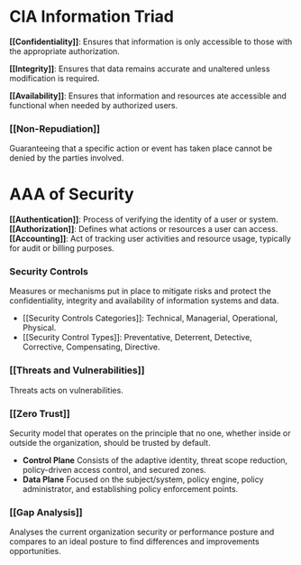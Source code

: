 # CIA Information Triad

**[[Confidentiality]]**: Ensures that information is only accessible to those with the appropriate authorization.

**[[Integrity]]**: Ensures that data remains accurate and unaltered unless modification is required.

**[[Availability]]**: Ensures that information and resources ate accessible and functional when needed by authorized users.

### [[Non-Repudiation]]
Guaranteeing that a specific action or event has taken place cannot be denied by the parties involved.

# AAA of Security
**[[Authentication]]**: Process of verifying the identity of a user or system.
**[[Authorization]]**: Defines what actions or resources a user can access.
**[[Accounting]]**: Act of tracking user activities and resource usage, typically for audit or billing purposes.

### Security Controls 
Measures or mechanisms put in place to mitigate risks and protect the confidentiality, integrity and availability of information systems and data.
- [[Security Controls Categories]]: Technical, Managerial, Operational, Physical.
- [[Security Control Types]]: Preventative, Deterrent, Detective, Corrective, Compensating, Directive.
### [[Threats and Vulnerabilities]]
Threats acts on vulnerabilities.

### [[Zero Trust]]
Security model that operates on the principle that no one, whether inside or outside the organization, should be trusted by default.

 - **Control Plane**
 Consists of the adaptive identity, threat scope reduction, policy-driven access control, and secured zones.
 - **Data Plane**
 Focused on the subject/system, policy engine, policy administrator, and establishing policy enforcement points.
### [[Gap Analysis]]
Analyses the current organization security or performance posture and compares to an ideal posture to find differences and improvements opportunities.
